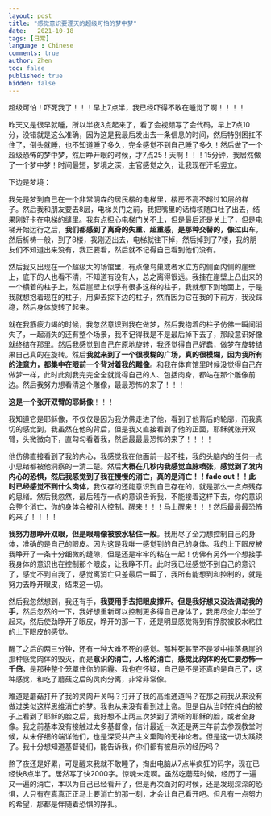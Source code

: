 ```yaml
---
layout: post
title: "感觉意识要湮灭的超级可怕的梦中梦"
date:   2021-10-18
tags: [日常]
language : Chinese
comments: true
author: Zhen
toc: false
published: true
hidden: false
---
```

超级可怕！吓死我了！！！早上7点半，我已经吓得不敢在睡觉了啊！！！！

昨天又是很早就睡，所以半夜3点起来了，看了会视频写了会代码，早上7点10分，没错就是这么准确，因为这是我最后发出去一条信息的时间，然后特别困扛不住了，倒头就睡，也不知道睡了多久，完全感觉不到自己睡了多久！然后做了一个超级恐怖的梦中梦，然后睁开眼的时候，才7点25！天啊！！！15分钟，我居然做了一个梦中梦！时间最短，梦境之深，主官感觉之久，让我现在汗毛竖立。

下边是梦境：

我先是梦到自己在一个非常阴森的居民楼的电梯里，楼房不高不超过10层的样子。然后我和朋友要去8层，电梯关门之前，我把嘴里的话梅核随口吐了出去，结果刚好卡在电梯的缝里。我有点担心电梯门关不上，但是最后还是关上了，但是电梯开始运行之后，**我们都感到了离奇的失重、超重感，是那种交替的，像过山车**，然后祈祷一般，到了8楼，我刚迈出去，电梯就往下掉，然后掉到了7楼，我的朋友们不知道出来没有，我正要看，然后就不记得自己看到他们没有。

然后我又出现在一个超级大的场馆里，有点像鸟巢或者水立方的侧面内侧的崖壁上，底下的人也看不清，不知道有没有人，总之离得很远。我挂在崖壁上凸出来的一个横着的柱子上，然后崖壁上似乎有很多这样的柱子，我就想下到地面上，于是我就想抱着现在的柱子，用脚去探下边的柱子，然而因为它在我的下前方，我没踩稳，然后身体旋转了起来。

就在我筋疲力竭的时候，我忽然意识到我在做梦，然后我抱着的柱子仿佛一瞬间消失了，一起消失的还有整个场景，我不记得我是不是最后掉下去了，那段意识好像就终结在那里。然后我感觉到自己在原地旋转，我还觉得自己好蠢，做梦在旋转结果自己真的在旋转。然后**我就来到了一个很模糊的广场，真的很模糊，因为我所有的注意力，都集中在眼前一个背对着我的雕像**。和我在体育馆里时候没觉得自己在做梦一样，此时此刻我完完全全就觉得自己的人、包括肉身，都站在那个雕像前边。然后我努力想看清这个雕像，最最恐怖的来了！！！

**这是一个张开双臂的耶稣像**！！！

我知道它是耶稣像，不仅仅是因为我仿佛走进了他，看到了他背后的轮廓，而我真切的感觉到，我虽然在他的背后，但是我又直接看到了他的正面，耶稣就张开双臂，头微微向下，直勾勾看着我，然后最最最恐怖的来了！！！！

他仿佛直接看到了我的内心，我感觉我在他面前一起不挂，我的头脑内的任何一点小思绪都被他洞察的一清二楚。然后**大概在几秒内我感觉血脉喷张，感觉到了发内内心的恐惧，然后我感觉到了我在慢慢的消亡，真的是消亡！！fade out！！此时已经感觉不到什么肉体**，我仅存的还能意识到自己存在的，就是那么一点点残存的思绪。然后我忽然，最后残存一点的意识告诉我，不能接着这样下去，你的意识会整个消亡，你的身体会被别人控制。醒来！！！马上醒来！！！然后最最最恐怖的来了！！！！

**我努力想睁开双眼，但是眼睛像被胶水粘住一般**。我用尽了全力想控制自己的身体，准确的是自己的眼皮。因为这是我唯一感觉到的自己的身体。我的上下眼皮被我睁开了一条十分细微的缝隙，但是还是牢牢的粘在一起！仿佛有另外一个想接手我身体的意识也在控制那个眼皮，让我睁不开。此时我已经感觉不到自己的意识了，感觉不到自我了，感觉离消亡只差最后一瞬了，我所有能想到和控制的，就是努力去睁开眼皮，结束这一切。

然后我忽然想到，我还有手，**我要用手去把眼皮撑开。但是我好想又没法调动我的手**，然后忽然的一下，我好想重新可以控制更多得自己身体了，我用尽全力半坐了起来，然后使劲睁开了眼皮，睁开的那一下，还是明显感觉得到有挣脱被胶水粘住的上下眼皮的感觉。

醒了之后的两三分钟，还有一种大难不死的感觉。那种死甚至不是梦中摔落悬崖的那种感觉肉体的毁灭，而是**意识的消亡，人格的消亡，感觉比肉体的死亡要恐怖一千倍**，是那种整个笼罩住你的阴霾。我也在怀疑，自己是不是还真的是自己了，这种感觉，和吃了蘑菇之后的灵肉分离，非常非常像。

难道是蘑菇打开了我的灵肉开关吗？打开了我的高维通道吗？在那之前我从来没有做过类似这样思维消亡的梦。我也从来没有看到过上帝。但是自从当时在纯白的被子上看到了耶稣的脸之后，我好想不止两三次梦到了清晰的耶稣的脸，或者全身像。我之前基本没有接触过太多基督像，估计最近一次还是两三年前去参观教堂时候，从未仔细的端详他们，也是深受共产主义熏陶的无神论者。但是这一切太蹊跷了。我十分想知道基督徒们，能告诉我，你们都有被启示的经历吗？

熬了夜还是好累，可是醒来我就不敢睡了，掏出电脑从7点半疯狂的码字，现在已经快8点半了。居然写了快2000字。惊魂未定啊。虽然吃蘑菇时候，经历了一遍又一遍的消亡，本以为自己已经看开了，但是再次面对的时候，还是发现深深的恐惧，人只有在真真正正马上要消亡的那一刻，才会让自己看开吧。但凡有一点努力的希望，那都是伴随着恐惧的挣扎。
<!--stackedit_data:
eyJoaXN0b3J5IjpbLTk1MTI2NjIzNSwyMjA4Mjk2MzcsNTM1OD
QwMjYxLC01Njg2MDc2NV19
-->